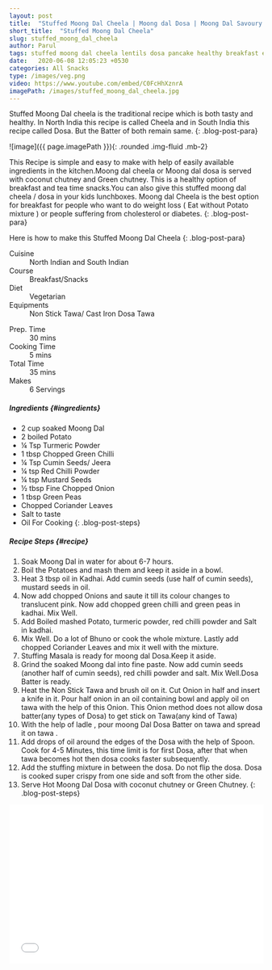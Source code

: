 ```yaml
---
layout: post
title:  "Stuffed Moong Dal Cheela | Moong dal Dosa | Moong Dal Savoury Pancake"
short_title:  "Stuffed Moong Dal Cheela"
slug: stuffed_moong_dal_cheela
author: Parul
tags: stuffed moong dal cheela lentils dosa pancake healthy breakfast evening snacks foodyindianmom
date:   2020-06-08 12:05:23 +0530
categories: All Snacks
type: /images/veg.png
video: https://www.youtube.com/embed/C0FcHhXznrA
imagePath: /images/stuffed_moong_dal_cheela.jpg
---
```


Stuffed Moong Dal cheela is the traditional recipe which is both tasty and healthy. In North India this recipe is called Cheela and in South India this recipe called Dosa. But the Batter of both remain same.
{: .blog-post-para}

![image]({{ page.imagePath }}){: .rounded .img-fluid .mb-2}

This Recipe is simple and easy to make with help of easily available ingredients in the kitchen.Moong dal cheela or Moong dal dosa is served with coconut chutney and Green chutney. This is a healthy option of breakfast and tea time snacks.You can also give this stuffed moong dal cheela / dosa in your kids lunchboxes. Moong dal Cheela is the best option for breakfast for people who want to do weight loss ( Eat without Potato mixture ) or people suffering from cholesterol or diabetes.
{: .blog-post-para}

Here is how to make this Stuffed Moong Dal Cheela
{: .blog-post-para}


<div class="row">
    <div class="col-md-6">
        <dl class="row">
            <dt class="col-sm-4">Cuisine</dt><dd class="col-sm-7">North Indian and South Indian</dd>
            <dt class="col-sm-4">Course</dt><dd class="col-sm-7">Breakfast/Snacks</dd>
            <dt class="col-sm-4">Diet</dt><dd class="col-sm-7">Vegetarian</dd>
            <dt class="col-sm-4">Equipments</dt><dd class="col-sm-7">Non Stick Tawa/ Cast Iron Dosa Tawa</dd>
        </dl>
    </div>
    <div class="col-md-6">
        <dl class="row">
            <dt class="col-sm-5">Prep. Time</dt><dd class="col-sm-7">30 mins</dd>
            <dt class="col-sm-5">Cooking Time</dt><dd class="col-sm-7">5 mins</dd>
            <dt class="col-sm-5">Total Time</dt><dd class="col-sm-7">35 mins</dd>
            <dt class="col-sm-5">Makes</dt><dd class="col-sm-7">6 Servings</dd>
        </dl>
    </div>
</div>

##### **Ingredients** {#ingredients}
- 2 cup soaked Moong Dal
- 2 boiled Potato
- ¼ Tsp Turmeric Powder
- 1 tbsp Chopped Green Chilli
- ¼  Tsp Cumin Seeds/ Jeera
- ¼ tsp Red Chilli Powder
- ¼ tsp Mustard Seeds
- ½ tbsp Fine Chopped Onion
- 1 tbsp Green Peas
- Chopped Coriander Leaves
- Salt to taste
- Oil For Cooking
{: .blog-post-steps}

##### **Recipe Steps** {#recipe}
1. Soak Moong Dal in water for about 6-7 hours.
1. Boil the  Potatoes and mash them and keep it aside in a bowl.
1. Heat 3 tbsp oil in Kadhai. Add cumin seeds (use half of cumin seeds), mustard seeds in oil.
1. Now add chopped Onions and saute it till its colour changes to translucent pink. Now add chopped green chilli and green peas in kadhai. Mix Well.
1. Add  Boiled mashed  Potato, turmeric powder, red chilli powder and Salt in kadhai.
1. Mix Well. Do a lot of Bhuno or cook the whole mixture. Lastly add chopped Coriander Leaves and mix it well with the mixture.
1. Stuffing Masala is ready for moong dal Dosa.Keep it aside.
1. Grind the soaked Moong dal into fine paste. Now add cumin seeds (another half of cumin seeds), red chilli powder and salt. Mix Well.Dosa Batter is ready.
1. Heat the Non Stick Tawa and brush oil on it. Cut Onion in half and insert a knife in it. Pour half onion in an oil  containing bowl and apply oil on tawa with the help of this Onion. This Onion method does not allow dosa batter(any types of Dosa) to get stick on Tawa(any kind of Tawa)
1. With the help of ladle , pour moong Dal Dosa Batter on tawa and spread it on tawa .
1. Add drops of oil around the edges of the Dosa with the help of Spoon. Cook for 4-5 Minutes, this time limit is for first Dosa, after that when tawa becomes hot then dosa cooks faster subsequently.
1. Add the stuffing mixture in between the dosa. Do not flip the dosa. Dosa is cooked super crispy from one side and soft from the other side.
1. Serve Hot Moong Dal Dosa with coconut chutney or Green Chutney.
{: .blog-post-steps}

<div class="row" id="video">
    <div class="col-md-12">
        <div class="embed-responsive embed-responsive-16by9">
            <iframe width="100%" height="315" src="{{page.video}}" frameborder="0" allow="accelerometer; autoplay; encrypted-media; gyroscope; picture-in-picture" allowfullscreen></iframe>
        </div>
    </div>
</div>
<br>
